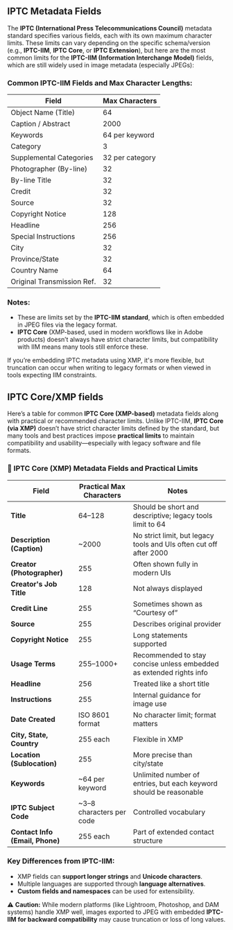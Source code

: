## IPTC Metadata Fields

The **IPTC (International Press Telecommunications Council)** metadata standard specifies various fields, each with its own maximum character limits. These limits can vary depending on the specific schema/version (e.g., **IPTC-IIM**, **IPTC Core**, or **IPTC Extension**), but here are the most common limits for the **IPTC-IIM (Information Interchange Model)** fields, which are still widely used in image metadata (especially JPEGs):

### Common IPTC-IIM Fields and Max Character Lengths:

| **Field**                    | **Max Characters** |
|-----------------------------|--------------------|
| Object Name (Title)         | 64                 |
| Caption / Abstract          | 2000               |
| Keywords                    | 64 per keyword     |
| Category                    | 3                  |
| Supplemental Categories     | 32 per category    |
| Photographer (By-line)      | 32                 |
| By-line Title               | 32                 |
| Credit                      | 32                 |
| Source                      | 32                 |
| Copyright Notice            | 128                |
| Headline                    | 256                |
| Special Instructions        | 256                |
| City                        | 32                 |
| Province/State              | 32                 |
| Country Name                | 64                 |
| Original Transmission Ref.  | 32                 |

### Notes:
- These are limits set by the **IPTC-IIM standard**, which is often embedded in JPEG files via the legacy format.
- **IPTC Core** (XMP-based, used in modern workflows like in Adobe products) doesn’t always have strict character limits, but compatibility with IIM means many tools still enforce these.

If you’re embedding IPTC metadata using XMP, it's more flexible, but truncation can occur when writing to legacy formats or when viewed in tools expecting IIM constraints.

## IPTC Core/XMP fields  


 Here’s a table for common **IPTC Core (XMP-based)** metadata fields along with practical or recommended character limits. Unlike IPTC-IIM, **IPTC Core (via XMP)** doesn’t have strict character limits defined by the standard, but many tools and best practices impose **practical limits** to maintain compatibility and usability—especially with legacy software and file formats.

### 🧾 IPTC Core (XMP) Metadata Fields and Practical Limits

| **Field**                      | **Practical Max Characters** | **Notes** |
|-------------------------------|-------------------------------|-----------|
| **Title**                     | 64–128                        | Should be short and descriptive; legacy tools limit to 64 |
| **Description (Caption)**     | ~2000                         | No strict limit, but legacy tools and UIs often cut off after 2000 |
| **Creator (Photographer)**    | 255                           | Often shown fully in modern UIs |
| **Creator's Job Title**       | 128                           | Not always displayed |
| **Credit Line**               | 255                           | Sometimes shown as “Courtesy of” |
| **Source**                    | 255                           | Describes original provider |
| **Copyright Notice**          | 255                           | Long statements supported |
| **Usage Terms**               | 255–1000+                     | Recommended to stay concise unless embedded as extended rights info |
| **Headline**                  | 256                           | Treated like a short title |
| **Instructions**              | 255                           | Internal guidance for image use |
| **Date Created**              | ISO 8601 format               | No character limit; format matters |
| **City, State, Country**      | 255 each                      | Flexible in XMP |
| **Location (Sublocation)**    | 255                           | More precise than city/state |
| **Keywords**                  | ~64 per keyword               | Unlimited number of entries, but each keyword should be reasonable |
| **IPTC Subject Code**         | ~3–8 characters per code      | Controlled vocabulary |
| **Contact Info (Email, Phone)**| 255 each                    | Part of extended contact structure |

### Key Differences from IPTC-IIM:
- XMP fields can **support longer strings** and **Unicode characters**.
- Multiple languages are supported through **language alternatives**.
- **Custom fields and namespaces** can be used for extensibility.

⚠️ **Caution:** While modern platforms (like Lightroom, Photoshop, and DAM systems) handle XMP well, images exported to JPEG with embedded **IPTC-IIM for backward compatibility** may cause truncation or loss of long values.


